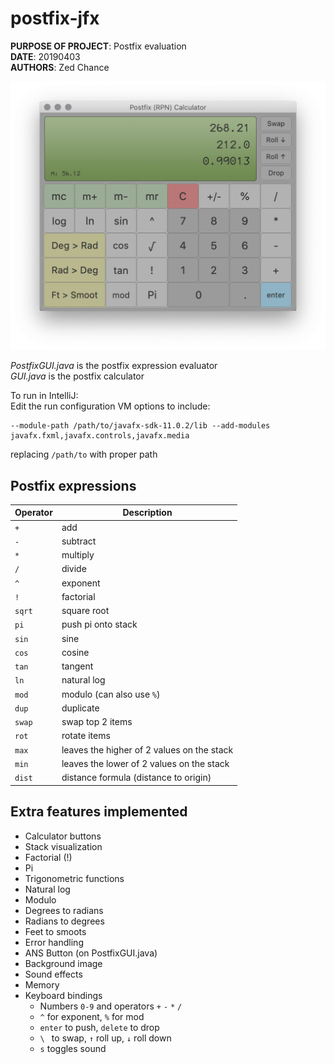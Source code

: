 # postfix-jfx

**PURPOSE OF PROJECT**: Postfix evaluation  
**DATE**: 20190403  
**AUTHORS**: Zed Chance  

![demo](src/images/demo.png)

*PostfixGUI.java* is the postfix expression evaluator  
*GUI.java* is the postfix calculator  

To run in IntelliJ:  
Edit the run configuration VM options to include: 
```
--module-path /path/to/javafx-sdk-11.0.2/lib --add-modules javafx.fxml,javafx.controls,javafx.media
```
replacing `/path/to` with proper path

## Postfix expressions
| Operator | Description                                |
| -------- | ------------------------------------------ |
| `+`      | add                                        |
| `-`      | subtract                                   |
| `*`      | multiply                                   |
| `/`      | divide                                     |
| `^`      | exponent                                   |
| `!`      | factorial                                  |
| `sqrt`   | square root                                |
| `pi`     | push pi onto stack                         |
| `sin`    | sine                                       |
| `cos`    | cosine                                     |
| `tan`    | tangent                                    |
| `ln`     | natural log                                |
| `mod`    | modulo (can also use `%`)                  |
| `dup`    | duplicate                                  |
| `swap`   | swap top 2 items                           |
| `rot`    | rotate items                               |
| `max`    | leaves the higher of 2 values on the stack |
| `min`    | leaves the lower of 2 values on the stack  |
| `dist`   | distance formula (distance to origin)      |

## Extra features implemented
- Calculator buttons
- Stack visualization
- Factorial (!)
- Pi
- Trigonometric functions
- Natural log
- Modulo
- Degrees to radians
- Radians to degrees
- Feet to smoots
- Error handling
- ANS Button (on PostfixGUI.java)
- Background image
- Sound effects
- Memory
- Keyboard bindings
    - Numbers `0-9` and operators `+` `-` `*` `/`
    - `^` for exponent, `%` for mod
    - `enter` to push, `delete` to drop
    - `\ ` to swap, `↑` roll up, `↓` roll down
    - `s` toggles sound
